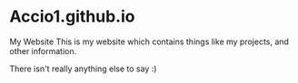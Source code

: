 # Accio1.github.io
My Website
This is my website which contains things like my projects, and other information.

There isn't really anything else to say :)
